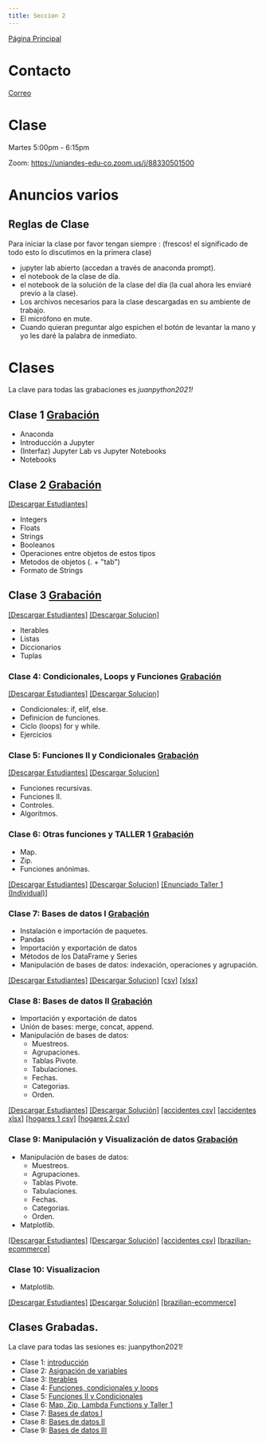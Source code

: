 ```yaml
---
title: Seccion 2
---
```

[Página Principal](./README.md)

# Contacto
[Correo](mailto:js.moreno11@uniandes.edu.co)

# Clase
Martes 5:00pm - 6:15pm 

Zoom: https://uniandes-edu-co.zoom.us/j/88330501500


# Anuncios varios
## Reglas de Clase

Para iniciar la clase por favor tengan siempre : (frescos! el significado de todo esto lo discutimos en la primera clase)
- jupyter lab abierto (accedan a través de anaconda prompt).
- el notebook de la clase de día.
- el notebook de la solución de la clase del día (la cual ahora les enviaré previo a la clase).
- Los archivos necesarios para la clase descargadas en su ambiente de trabajo. 
- El micrófono en mute.
- Cuando quieran preguntar algo espichen el botón de levantar la mano y yo les daré la palabra de inmediato.                  


# Clases
La clave para todas las grabaciones es _juanpython2021!_

## Clase 1 [Grabación](https://uniandes-edu-co.zoom.us/rec/share/wx3eYExR4s8Ps7a47toDWlnmUV8UYIZR3UDiEAnVgkzib0AtDX1GpNmRXdYMu6eG.6Md1lUoWvnWY7rcE)
- Anaconda
- Introducción a Jupyter 
- (Interfaz) Jupyter Lab vs Jupyter Notebooks
- Notebooks

## Clase 2 [Grabación](https://uniandes-edu-co.zoom.us/rec/share/BWQqKOEqoq9Epg0jPiwPV-aCUIkdmlN_z4hugJBRiQJKKw5v4YkCERu2ELJ4qzyp.E_wbkz56Oun3DXxn)
<a id="raw-url" href="https://github.com/julianchitiva/tallerpython/blob/main/clases/20211/Clase_1_Introduccion/Clase_1_Estudiantes_1_JC.ipynb" download>[Descargar Estudiantes]</a> 
- Integers
- Floats
- Strings
- Booleanos
- Operaciones entre objetos de estos tipos
- Metodos de objetos (. + "tab")
- Formato de Strings

## Clase 3 [Grabación](https://uniandes-edu-co.zoom.us/rec/share/MSTCOE99L4reXG6IpbbHasq-RLd4PvgvtscviCX0tbztztBhjT4njzTnJ3UBGA_O.n8yk5eTjJhqNZtrD)
<a id="raw-url" href="https://github.com/julianchitiva/tallerpython/blob/main/clases/20211/Clase_2_Iterables/Clase_2_Estudiantes_1.ipynb" download>[Descargar Estudiantes]</a> 
<a id="raw-url" href="https://github.com/julianchitiva/tallerpython/blob/main/clases/20211/Clase_2_Iterables/Clase_2_Solucion_1.ipynb" download>[Descargar Solucion]</a> 
- Iterables
- Listas
- Diccionarios
- Tuplas

### Clase 4: Condicionales, Loops y Funciones [Grabación](https://uniandes-edu-co.zoom.us/rec/share/7Wn2YN_5TBXpm72X9mTAEqpZya1EJegySZEzJaS-Cxp_X4dVtZf-3bEF1AgAfof8.U-4YM9fPX5UXPLfF)
<a id="raw-url" href="https://github.com/julianchitiva/tallerpython/blob/main/clases/20211/Clase_3_funciones_loops_condicionales/Clase_3_estudiantes_1.ipynb" download>[Descargar Estudiantes]</a>
<a id="raw-url" href="https://github.com/julianchitiva/tallerpython/blob/main/clases/20211/Clase_3_funciones_loops_condicionales/Clase_3_solucion_1.ipynb" download>[Descargar Solucion]</a>

- Condicionales: if, elif, else.
- Definicion de funciones.
- Ciclo (loops) for y while.
- Ejercicios


### Clase 5: Funciones II y Condicionales [Grabación](https://uniandes-edu-co.zoom.us/rec/share/YwyWxurF0eY3HzGIplr9gBn6ZGndOLKutRRD64lgGjINQ-u9eJgANWVcwh1AU6JP.wqHHhx8Bf1JRrQhF)
<a id="raw-url" href="https://github.com/julianchitiva/tallerpython/blob/main/clases/20211/Clase_4_funciones_II/Clase_4_estudiantes_1.ipynb" download>[Descargar Estudiantes]</a>
<a id="raw-url" href="https://github.com/julianchitiva/tallerpython/blob/main/clases/20211/Clase_4_funciones_II/Clase_4_solucion_1.ipynb" download>[Descargar Solucion]</a>

- Funciones recursivas.
- Funciones II.
- Controles.
- Algoritmos.

### Clase 6: Otras funciones y TALLER 1 [Grabación](https://uniandes-edu-co.zoom.us/rec/share/aObLfRrEyvjxcoEboAtg7a12heFY_Ylyy_Ol0YMb8t-66zSbYPgYIHNm7vO4WA-y.S4_p-gc8hNhQtp4q)
- Map.
- Zip.
- Funciones anónimas.

<a id="raw-url" href="https://github.com/julianchitiva/tallerpython/blob/main/clases/20211/Clase_5_funciones_III/Clase_5_estudiantes_1.ipynb" download>[Descargar Estudiantes]</a>
<a id="raw-url" href="https://github.com/julianchitiva/tallerpython/blob/main/clases/20211/Clase_5_funciones_III/Clase_5_solucion_1.ipynb" download>[Descargar Solucion]</a>
<a id="raw-url" href="https://github.com/julianchitiva/tallerpython/blob/main/clases/20211/Clase_6_taller_1/Taller_1_estudiantes.ipynb" download>[Enunciado Taller 1 (Individual)]</a>

### Clase 7: Bases de datos I [Grabación](https://uniandes-edu-co.zoom.us/rec/share/BUQc5LWTsUpG8qSMyVqCtayWjSGr6byv5YCOY30Xc1L0UprkcoM6B8JoXFkJlvoV.BiWyXZ53OkMW7QWJ)
- Instalación e importación de paquetes.
- Pandas
- Importación y exportación de datos
- Métodos de los DataFrame y Series
- Manipulación de bases de datos: indexación, operaciones y agrupación.

<a id="raw-url" href="https://github.com/julianchitiva/tallerpython/blob/main/clases/20211/Clase_7_introduccion_pandas/Clase_7_estudiantes.ipynb" download>[Descargar Estudiantes]</a>
<a id="raw-url" href="https://github.com/julianchitiva/tallerpython/blob/main/clases/20211/Clase_7_introduccion_pandas/Clase_7_solucion.ipynb" download>[Descargar Solucion]</a> 
<a id="raw-url" href="https://github.com/julianchitiva/tallerpython/blob/main/clases/20211/Clase_7_introduccion_pandas/info_accidentes.csv" download>[csv]</a> 
<a id="raw-url" href="https://github.com/julianchitiva/tallerpython/blob/main/clases/20211/Clase_7_introduccion_pandas/info_accidentes.xlsx" download>[xlsx]</a> 

### Clase 8: Bases de datos II [Grabación](https://uniandes-edu-co.zoom.us/rec/share/yfERCFeGBtVegOu5OH14AcD4NBvA8Iwbz9rY40PNRxlU7Xp3ubr2yLuxqpABYXoP.nJZjz1cYPPxg6t6V)
- Importación y exportación de datos
- Unión de bases: merge, concat, append.
- Manipulación de bases de datos:
    - Muestreos.
    - Agrupaciones.
    - Tablas Pivote.
    - Tabulaciones.
    - Fechas.
    - Categorias.
    - Orden.

<a id="raw-url" href="https://github.com/julianchitiva/tallerpython/blob/main/clases/20211/Clase_8_pandas_II/Clase_8_estudiantes.ipynb" download>[Descargar Estudiantes]</a>  <a id="raw-url" href="https://github.com/julianchitiva/tallerpython/blob/main/clases/20211/Clase_8_pandas_II/Clase_8_solucion.ipynb" download>[Descargar Solución]</a> <a id="raw-url" href="https://github.com/julianchitiva/tallerpython/blob/main/clases/20211/Clase_8_pandas_II/info_accidentes.csv" download>[accidentes csv]</a> 
<a id="raw-url" href="https://github.com/julianchitiva/tallerpython/blob/main/clases/20211/Clase_8_pandas_II/info_accidentes.xlsx" download>[accidentes xlsx]</a> 
<a id="raw-url" href="https://github.com/julianchitiva/tallerpython/blob/main/clases/20211/Clase_8_pandas_II/encuesta_hogares1.csv" download>[hogares 1 csv]</a> 
<a id="raw-url" href="https://github.com/julianchitiva/tallerpython/blob/main/clases/20211/Clase_8_pandas_II/encuesta_hogares2.csv" download>[hogares 2 csv]</a> 

### Clase 9: Manipulación y Visualización de datos [Grabación](https://uniandes-edu-co.zoom.us/rec/share/0zl3hdQKnpxLodgfcB11ZPdfNvJFL_0fT4z51ipSbPb1fwPds3CwOl0pR_NdSYMK.n92oKEswPi-dNBky)
- Manipulación de bases de datos:
    - Muestreos.
    - Agrupaciones.
    - Tablas Pivote.
    - Tabulaciones.
    - Fechas.
    - Categorias.
    - Orden.
- Matplotlib.

<a id="raw-url" href="https://github.com/julianchitiva/tallerpython/blob/main/clases/20211/Clase_9_pandas_III_visualizacion/Clase_9_estudiantes.ipynb" download>[Descargar Estudiantes]</a>  <a id="raw-url" href="https://github.com/julianchitiva/tallerpython/blob/main/clases/20211/Clase_9_pandas_III_visualizacion/Clase_9_solucion.ipynb" download>[Descargar Solución]</a> <a id="raw-url" href="https://github.com/julianchitiva/tallerpython/blob/main/clases/20211/Clase_9_pandas_III_visualizacion/info_accidentes.csv" download>[accidentes csv]</a> 
<a id="raw-url" href="https://github.com/julianchitiva/tallerpython/blob/main/clases/20211/Clase_9_pandas_III_visualizacion/brazilian-ecommerce" download>[brazilian-ecommerce]</a> 

### Clase 10: Visualizacion
- Matplotlib.

<a id="raw-url" href="https://github.com/julianchitiva/tallerpython/blob/main/clases/20211/Clase_10_11_pandas_IV_visualizacion/Clase_10_11_estudiantes.ipynb" download>[Descargar Estudiantes]</a>  <a id="raw-url" href="https://github.com/julianchitiva/tallerpython/blob/main/clases/20211/Clase_10_11_pandas_IV_visualizacion/Clase_10_11_solucion.ipynb" download>[Descargar Solución]</a> <a id="raw-url" href="https://github.com/julianchitiva/tallerpython/blob/main/clases/20211/Clase_9_pandas_III_visualizacion/brazilian-ecommerce" download>[brazilian-ecommerce]</a> 


## Clases Grabadas.

La clave para todas las sesiones es: juanpython2021!

- Clase 1: [introducción](https://uniandes-edu-co.zoom.us/rec/share/wx3eYExR4s8Ps7a47toDWlnmUV8UYIZR3UDiEAnVgkzib0AtDX1GpNmRXdYMu6eG.6Md1lUoWvnWY7rcE)
- Clase 2: [Asignación de variables](https://uniandes-edu-co.zoom.us/rec/share/BWQqKOEqoq9Epg0jPiwPV-aCUIkdmlN_z4hugJBRiQJKKw5v4YkCERu2ELJ4qzyp.E_wbkz56Oun3DXxn)
- Clase 3: [Iterables](https://uniandes-edu-co.zoom.us/rec/share/MSTCOE99L4reXG6IpbbHasq-RLd4PvgvtscviCX0tbztztBhjT4njzTnJ3UBGA_O.n8yk5eTjJhqNZtrD)
- Clase 4: [Funciones, condicionales y loops](https://uniandes-edu-co.zoom.us/rec/share/7Wn2YN_5TBXpm72X9mTAEqpZya1EJegySZEzJaS-Cxp_X4dVtZf-3bEF1AgAfof8.U-4YM9fPX5UXPLfF)
- Clase 5: [Funciones II y Condicionales](https://uniandes-edu-co.zoom.us/rec/share/YwyWxurF0eY3HzGIplr9gBn6ZGndOLKutRRD64lgGjINQ-u9eJgANWVcwh1AU6JP.wqHHhx8Bf1JRrQhF)
- Clase 6: [Map, Zip, Lambda Functions y Taller 1](https://uniandes-edu-co.zoom.us/rec/share/aObLfRrEyvjxcoEboAtg7a12heFY_Ylyy_Ol0YMb8t-66zSbYPgYIHNm7vO4WA-y.S4_p-gc8hNhQtp4q)
- Clase 7: [Bases de datos I](https://uniandes-edu-co.zoom.us/rec/share/BUQc5LWTsUpG8qSMyVqCtayWjSGr6byv5YCOY30Xc1L0UprkcoM6B8JoXFkJlvoV.BiWyXZ53OkMW7QWJ)
- Clase 8: [Bases de datos II](https://uniandes-edu-co.zoom.us/rec/share/yfERCFeGBtVegOu5OH14AcD4NBvA8Iwbz9rY40PNRxlU7Xp3ubr2yLuxqpABYXoP.nJZjz1cYPPxg6t6V)
- Clase 9: [Bases de datos III](https://uniandes-edu-co.zoom.us/rec/share/0zl3hdQKnpxLodgfcB11ZPdfNvJFL_0fT4z51ipSbPb1fwPds3CwOl0pR_NdSYMK.n92oKEswPi-dNBky)
